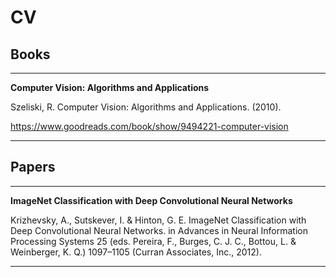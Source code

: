 # CV

## Books

---

**Computer Vision: Algorithms and Applications**

Szeliski, R. Computer Vision: Algorithms and Applications. (2010).

https://www.goodreads.com/book/show/9494221-computer-vision

---

## Papers

---

**ImageNet Classification with Deep Convolutional Neural Networks**

Krizhevsky, A., Sutskever, I. & Hinton, G. E. ImageNet Classification with Deep Convolutional Neural Networks. in Advances in Neural Information Processing Systems 25 (eds. Pereira, F., Burges, C. J. C., Bottou, L. & Weinberger, K. Q.) 1097–1105 (Curran Associates, Inc., 2012).

---
